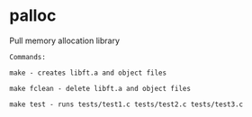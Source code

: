 # palloc
Pull memory allocation library
    
    Commands:
    
    make - creates libft.a and object files
    
    make fclean - delete libft.a and object files
    
    make test - runs tests/test1.c tests/test2.c tests/test3.c
